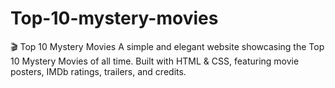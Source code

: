 # Top-10-mystery-movies
🎬 Top 10 Mystery Movies  A simple and elegant website showcasing the Top 10 Mystery Movies of all time. Built with HTML &amp; CSS, featuring movie posters, IMDb ratings, trailers, and credits.  
